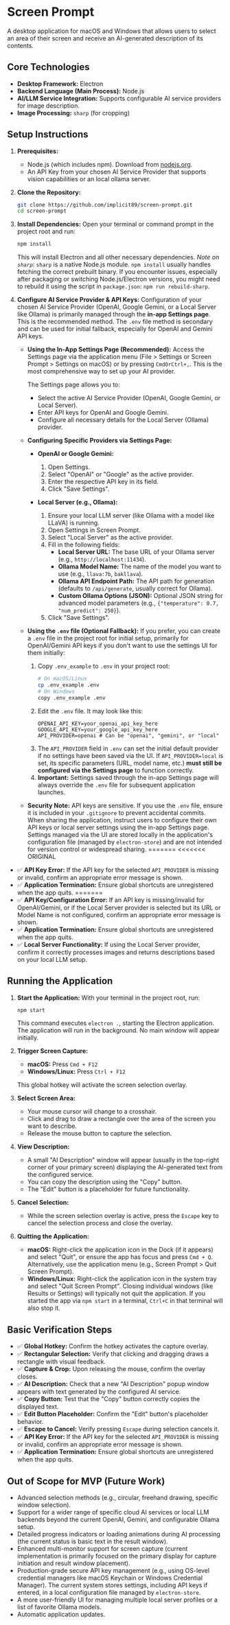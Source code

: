 # Screen Prompt

A desktop application for macOS and Windows that allows users to select an area of their screen and receive an AI-generated description of its contents.

## Core Technologies

* **Desktop Framework:** Electron
* **Backend Language (Main Process):** Node.js
* **AI/LLM Service Integration:** Supports configurable AI service providers for image description.
* **Image Processing:** `sharp` (for cropping)

## Setup Instructions

1.  **Prerequisites:**
    * Node.js (which includes npm). Download from [nodejs.org](https://nodejs.org/).
    * An API Key from your chosen AI Service Provider that supports vision capabilities or an local ollama server.

2.  **Clone the Repository:**
    ```bash
    git clone https://github.com/implicit89/screen-prompt.git
    cd screen-prompt
    ```

3.  **Install Dependencies:**
    Open your terminal or command prompt in the project root and run:
    ```bash
    npm install
    ```
    This will install Electron and all other necessary dependencies.
    *Note on `sharp`*: `sharp` is a native Node.js module. `npm install` usually handles fetching the correct prebuilt binary. If you encounter issues, especially after packaging or switching Node.js/Electron versions, you might need to rebuild it using the script in `package.json`:
    `npm run rebuild-sharp`.

4.  **Configure AI Service Provider & API Keys:**
    Configuration of your chosen AI Service Provider (OpenAI, Google Gemini, or a Local Server like Ollama) is primarily managed through the **in-app Settings page**. This is the recommended method. The `.env` file method is secondary and can be used for initial fallback, especially for OpenAI and Gemini API keys.

    *   **Using the In-App Settings Page (Recommended):**
        Access the Settings page via the application menu (File > Settings or Screen Prompt > Settings on macOS) or by pressing `CmdOrCtrl+,`. This is the most comprehensive way to set up your AI provider.

        The Settings page allows you to:
        *   Select the active AI Service Provider (OpenAI, Google Gemini, or Local Server).
        *   Enter API keys for OpenAI and Google Gemini.
        *   Configure all necessary details for the Local Server (Ollama) provider.

    *   **Configuring Specific Providers via Settings Page:**

        *   **OpenAI or Google Gemini:**
            1.  Open Settings.
            2.  Select "OpenAI" or "Google" as the active provider.
            3.  Enter the respective API key in its field.
            4.  Click "Save Settings".

        *   **Local Server (e.g., Ollama):**
            1.  Ensure your local LLM server (like Ollama with a model like LLaVA) is running.
            2.  Open Settings in Screen Prompt.
            3.  Select "Local Server" as the active provider.
            4.  Fill in the following fields:
                *   **Local Server URL:** The base URL of your Ollama server (e.g., `http://localhost:11434`).
                *   **Ollama Model Name:** The name of the model you want to use (e.g., `llava:7b`, `bakllava`).
                *   **Ollama API Endpoint Path:** The API path for generation (defaults to `/api/generate`, usually correct for Ollama).
                *   **Custom Ollama Options (JSON):** Optional JSON string for advanced model parameters (e.g., `{"temperature": 0.7, "num_predict": 250}`).
            5.  Click "Save Settings".

    *   **Using the `.env` file (Optional Fallback):**
        If you prefer, you can create a `.env` file in the project root for initial setup, primarily for OpenAI/Gemini API keys if you don't want to use the settings UI for them initially:
        1.  Copy `.env_example` to `.env` in your project root:
            ```bash
            # On macOS/Linux
            cp .env_example .env
            # On Windows
            copy .env_example .env
            ```
        2.  Edit the `.env` file. It may look like this:
            ```
            OPENAI_API_KEY=your_openai_api_key_here
            GOOGLE_API_KEY=your_google_api_key_here
            API_PROVIDER=openai # Can be "openai", "gemini", or "local"
            ```
        3.  The `API_PROVIDER` field in `.env` can set the initial default provider if no settings have been saved via the UI. If `API_PROVIDER=local` is set, its specific parameters (URL, model name, etc.) **must still be configured via the Settings page** to function correctly.
        4.  **Important:** Settings saved through the in-app Settings page will always override the `.env` file for subsequent application launches.

    *   **Security Note:** API keys are sensitive. If you use the `.env` file, ensure it is included in your `.gitignore` to prevent accidental commits. When sharing the application, instruct users to configure their own API keys or local server settings using the in-app Settings page. Settings managed via the UI are stored locally in the application's configuration file (managed by `electron-store`) and are not intended for version control or widespread sharing.
=======
<<<<<<< ORIGINAL
* ✅ **API Key Error:** If the API key for the selected `API_PROVIDER` is missing or invalid, confirm an appropriate error message is shown.
* ✅ **Application Termination:** Ensure global shortcuts are unregistered when the app quits.
=======
* ✅ **API Key/Configuration Error:** If an API key is missing/invalid for OpenAI/Gemini, or if the Local Server provider is selected but its URL or Model Name is not configured, confirm an appropriate error message is shown.
* ✅ **Application Termination:** Ensure global shortcuts are unregistered when the app quits.
* ✅ **Local Server Functionality:** If using the Local Server provider, confirm it correctly processes images and returns descriptions based on your local LLM setup.

## Running the Application

1.  **Start the Application:**
    With your terminal in the project root, run:
    ```bash
    npm start
    ```
    This command executes `electron .`, starting the Electron application. The application will run in the background. No main window will appear initially.

2.  **Trigger Screen Capture:**
    * **macOS:** Press `Cmd + F12`
    * **Windows/Linux:** Press `Ctrl + F12`

    This global hotkey will activate the screen selection overlay.

3.  **Select Screen Area:**
    * Your mouse cursor will change to a crosshair.
    * Click and drag to draw a rectangle over the area of the screen you want to describe.
    * Release the mouse button to capture the selection.

4.  **View Description:**
    * A small "AI Description" window will appear (usually in the top-right corner of your primary screen) displaying the AI-generated text from the configured service.
    * You can copy the description using the "Copy" button.
    * The "Edit" button is a placeholder for future functionality.

5.  **Cancel Selection:**
    * While the screen selection overlay is active, press the `Escape` key to cancel the selection process and close the overlay.

6.  **Quitting the Application:**
    * **macOS:** Right-click the application icon in the Dock (if it appears) and select "Quit", or ensure the app has focus and press `Cmd + Q`. Alternatively, use the application menu (e.g., Screen Prompt > Quit Screen Prompt).
    * **Windows/Linux:** Right-click the application icon in the system tray and select "Quit Screen Prompt". Closing individual windows (like Results or Settings) will typically not quit the application. If you started the app via `npm start` in a terminal, `Ctrl+C` in that terminal will also stop it.

## Basic Verification Steps

* ✅ **Global Hotkey:** Confirm the hotkey activates the capture overlay.
* ✅ **Rectangular Selection:** Verify that clicking and dragging draws a rectangle with visual feedback.
* ✅ **Capture & Crop:** Upon releasing the mouse, confirm the overlay closes.
* ✅ **AI Description:** Check that a new "AI Description" popup window appears with text generated by the configured AI service.
* ✅ **Copy Button:** Test that the "Copy" button correctly copies the displayed text.
* ✅ **Edit Button Placeholder:** Confirm the "Edit" button's placeholder behavior.
* ✅ **Escape to Cancel:** Verify pressing `Escape` during selection cancels it.
* ✅ **API Key Error:** If the API key for the selected `API_PROVIDER` is missing or invalid, confirm an appropriate error message is shown.
* ✅ **Application Termination:** Ensure global shortcuts are unregistered when the app quits.

## Out of Scope for MVP (Future Work)

* Advanced selection methods (e.g., circular, freehand drawing, specific window selection).
* Support for a wider range of specific cloud AI services or local LLM backends beyond the current OpenAI, Gemini, and configurable Ollama setup.
* Detailed progress indicators or loading animations during AI processing (the current status is basic text in the result window).
* Enhanced multi-monitor support for screen capture (current implementation is primarily focused on the primary display for capture initiation and result window placement).
* Production-grade secure API key management (e.g., using OS-level credential managers like macOS Keychain or Windows Credential Manager). The current system stores settings, including API keys if entered, in a local configuration file managed by `electron-store`.
* A more user-friendly UI for managing multiple local server profiles or a list of favorite Ollama models.
* Automatic application updates.